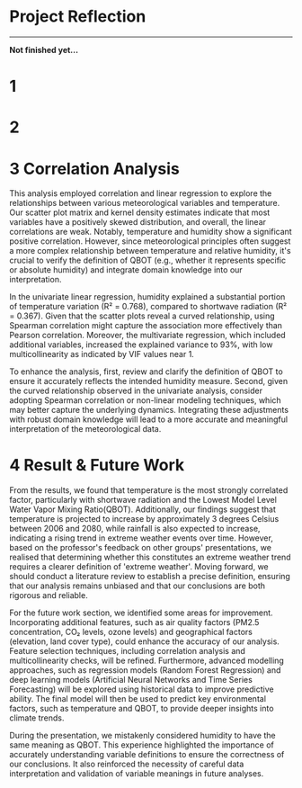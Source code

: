 # Project Reflection
------------------------------------
**Not finished yet...**  


# 1


# 2


# 3 Correlation Analysis  
This analysis employed correlation and linear regression to explore the relationships between various meteorological variables and temperature. Our scatter plot matrix and kernel density estimates indicate that most variables have a positively skewed distribution, and overall, the linear correlations are weak. Notably, temperature and humidity show a significant positive correlation. However, since meteorological principles often suggest a more complex relationship between temperature and relative humidity, it's crucial to verify the definition of QBOT (e.g., whether it represents specific or absolute humidity) and integrate domain knowledge into our interpretation.  

In the univariate linear regression, humidity explained a substantial portion of temperature variation (R² = 0.768), compared to shortwave radiation (R² = 0.367). Given that the scatter plots reveal a curved relationship, using Spearman correlation might capture the association more effectively than Pearson correlation. Moreover, the multivariate regression, which included additional variables, increased the explained variance to 93%, with low multicollinearity as indicated by VIF values near 1.   

To enhance the analysis, first, review and clarify the definition of QBOT to ensure it accurately reflects the intended humidity measure. Second, given the curved relationship observed in the univariate analysis, consider adopting Spearman correlation or non-linear modeling techniques, which may better capture the underlying dynamics. Integrating these adjustments with robust domain knowledge will lead to a more accurate and meaningful interpretation of the meteorological data.


# 4 Result & Future Work
From the results, we found that temperature is the most strongly correlated factor, particularly with shortwave radiation and the Lowest Model Level Water Vapor Mixing Ratio(QBOT). Additionally, our findings suggest that temperature is projected to increase by approximately 3 degrees Celsius between 2006 and 2080, while rainfall is also expected to increase, indicating a rising trend in extreme weather events over time. However, based on the professor's feedback on other groups' presentations, we realised that determining whether this constitutes an extreme weather trend requires a clearer definition of 'extreme weather'. Moving forward, we should conduct a literature review to establish a precise definition, ensuring that our analysis remains unbiased and that our conclusions are both rigorous and reliable.

For the future work section, we identified some areas for improvement. Incorporating additional features, such as air quality factors (PM2.5 concentration, CO₂ levels, ozone levels) and geographical factors (elevation, land cover type), could enhance the accuracy of our analysis. Feature selection techniques, including correlation analysis and multicollinearity checks, will be refined. Furthermore, advanced modelling approaches, such as regression models (Random Forest Regression) and deep learning models (Artificial Neural Networks and Time Series Forecasting) will be explored using historical data to improve predictive ability. The final model will then be used to predict key environmental factors, such as temperature and QBOT, to provide deeper insights into climate trends. 

During the presentation, we mistakenly considered humidity to have the same meaning as QBOT. This experience highlighted the importance of accurately understanding variable definitions to ensure the correctness of our conclusions. It also reinforced the necessity of careful data interpretation and validation of variable meanings in future analyses.
